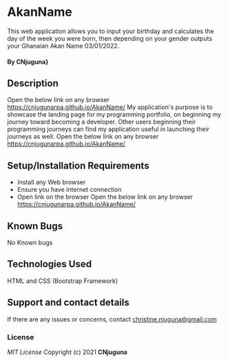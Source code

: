 # AkanName
This web application allows you to input your birthday and calculates the day of the week you were born, then depending on your gender outputs your Ghanaian Akan Name 03/01/2022.
#### By **CNjuguna}**
## Description
Open the below link on any browser
https://cnjugunarpa.github.io/AkanName/
My application's purpose is to showcase the landing page for my programming portfolio, on beginning my journey toward becoming a developer. Other users beginning their 
programming journeys can find my application useful in launching their journeys as well. 
Open the below link on any browser 
https://cnjugunarpa.github.io/AkanName/
## Setup/Installation Requirements
* Install any Web browser
* Ensure you have internet connection
* Open link on the browser
Open the below link on any browser 
https://cnjugunarpa.github.io/AkanName/
## Known Bugs
No Known bugs
## Technologies Used
HTML and CSS (Bootstrap Framework)
## Support and contact details
If there are any issues or concerns, contact christine.njuguna@gmail.com
### License
*MIT License*
Copyright (c) 2021 **CNjuguna**
